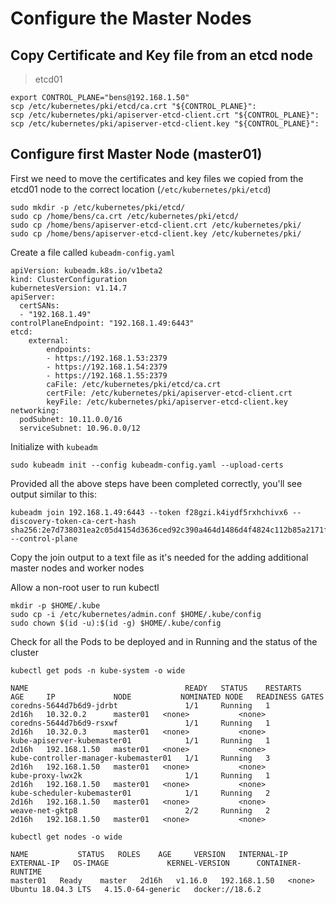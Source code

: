# Configure the Master Nodes

## Copy Certificate and Key file from an etcd node

> etcd01

```shell
export CONTROL_PLANE="bens@192.168.1.50"
scp /etc/kubernetes/pki/etcd/ca.crt "${CONTROL_PLANE}":
scp /etc/kubernetes/pki/apiserver-etcd-client.crt "${CONTROL_PLANE}":
scp /etc/kubernetes/pki/apiserver-etcd-client.key "${CONTROL_PLANE}":
```

## Configure first Master Node (master01)

First we need to move the certificates and key files we copied from the etcd01 node to the correct location (`/etc/kubernetes/pki/etcd`)

```shell
sudo mkdir -p /etc/kubernetes/pki/etcd/
sudo cp /home/bens/ca.crt /etc/kubernetes/pki/etcd/
sudo cp /home/bens/apiserver-etcd-client.crt /etc/kubernetes/pki/
sudo cp /home/bens/apiserver-etcd-client.key /etc/kubernetes/pki/
```

Create a file called `kubeadm-config.yaml`

```shell
apiVersion: kubeadm.k8s.io/v1beta2
kind: ClusterConfiguration
kubernetesVersion: v1.14.7
apiServer:
  certSANs:
  - "192.168.1.49"
controlPlaneEndpoint: "192.168.1.49:6443"
etcd:
    external:
        endpoints:
        - https://192.168.1.53:2379
        - https://192.168.1.54:2379
        - https://192.168.1.55:2379
        caFile: /etc/kubernetes/pki/etcd/ca.crt
        certFile: /etc/kubernetes/pki/apiserver-etcd-client.crt
        keyFile: /etc/kubernetes/pki/apiserver-etcd-client.key
networking:
  podSubnet: 10.11.0.0/16
  serviceSubnet: 10.96.0.0/12
```

Initialize with `kubeadm`

```shell
sudo kubeadm init --config kubeadm-config.yaml --upload-certs
```

Provided all the above steps have been completed correctly, you'll see output similar to this:

```shell
kubeadm join 192.168.1.49:6443 --token f28gzi.k4iydf5rxhchivx6 --discovery-token-ca-cert-hash sha256:2e7d738031ea2c05d4154d3636ced92c390a464d1486d4f4824c112b85a2171f --control-plane
```

Copy the join output to a text file as it's needed for the adding additional master nodes and worker nodes

Allow a non-root user to run kubectl

```shell
mkdir -p $HOME/.kube
sudo cp -i /etc/kubernetes/admin.conf $HOME/.kube/config
sudo chown $(id -u):$(id -g) $HOME/.kube/config
```

Check for all the Pods to be deployed and in Running and the status of the cluster

```shell
kubectl get pods -n kube-system -o wide

NAME                                   READY   STATUS    RESTARTS   AGE     IP             NODE           NOMINATED NODE   READINESS GATES
coredns-5644d7b6d9-jdrbt               1/1     Running   1          2d16h   10.32.0.2      master01   <none>           <none>
coredns-5644d7b6d9-rsxwf               1/1     Running   1          2d16h   10.32.0.3      master01   <none>           <none>
kube-apiserver-kubemaster01            1/1     Running   1          2d16h   192.168.1.50   master01   <none>           <none>
kube-controller-manager-kubemaster01   1/1     Running   3          2d16h   192.168.1.50   master01   <none>           <none>
kube-proxy-lwx2k                       1/1     Running   1          2d16h   192.168.1.50   master01   <none>           <none>
kube-scheduler-kubemaster01            1/1     Running   2          2d16h   192.168.1.50   master01   <none>           <none>
weave-net-gktp8                        2/2     Running   2          2d16h   192.168.1.50   master01   <none>           <none>

kubectl get nodes -o wide

NAME           STATUS   ROLES    AGE     VERSION   INTERNAL-IP    EXTERNAL-IP   OS-IMAGE             KERNEL-VERSION      CONTAINER-RUNTIME
master01   Ready    master   2d16h   v1.16.0   192.168.1.50   <none>        Ubuntu 18.04.3 LTS   4.15.0-64-generic   docker://18.6.2
```
